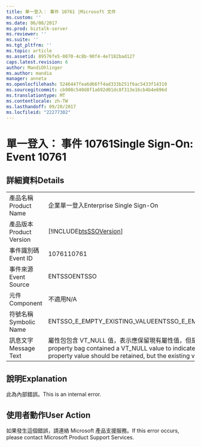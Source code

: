 ```yaml
---
title: 單一登入： 事件 10761 |Microsoft 文件
ms.custom: ''
ms.date: 06/08/2017
ms.prod: biztalk-server
ms.reviewer: ''
ms.suite: ''
ms.tgt_pltfrm: ''
ms.topic: article
ms.assetid: 89576fe5-0870-4c8b-90f4-4e7182bad127
caps.latest.revision: 6
author: MandiOhlinger
ms.author: mandia
manager: anneta
ms.openlocfilehash: 5246447fea6d66ff4ad333b251f6ac5433f14310
ms.sourcegitcommit: cb908c540d8f1a692d01dc8f313e16cb4b4e696d
ms.translationtype: MT
ms.contentlocale: zh-TW
ms.lasthandoff: 09/20/2017
ms.locfileid: "22277302"
---
```

# <a name="single-sign-on-event-10761"></a><span data-ttu-id="e2d71-102">單一登入： 事件 10761</span><span class="sxs-lookup"><span data-stu-id="e2d71-102">Single Sign-On: Event 10761</span></span>
## <a name="details"></a><span data-ttu-id="e2d71-103">詳細資料</span><span class="sxs-lookup"><span data-stu-id="e2d71-103">Details</span></span>  
  
|||  
|-|-|  
|<span data-ttu-id="e2d71-104">產品名稱</span><span class="sxs-lookup"><span data-stu-id="e2d71-104">Product Name</span></span>|<span data-ttu-id="e2d71-105">企業單一登入</span><span class="sxs-lookup"><span data-stu-id="e2d71-105">Enterprise Single Sign-On</span></span>|  
|<span data-ttu-id="e2d71-106">產品版本</span><span class="sxs-lookup"><span data-stu-id="e2d71-106">Product Version</span></span>|[!INCLUDE[btsSSOVersion](../includes/btsssoversion-md.md)]|  
|<span data-ttu-id="e2d71-107">事件識別碼</span><span class="sxs-lookup"><span data-stu-id="e2d71-107">Event ID</span></span>|<span data-ttu-id="e2d71-108">10761</span><span class="sxs-lookup"><span data-stu-id="e2d71-108">10761</span></span>|  
|<span data-ttu-id="e2d71-109">事件來源</span><span class="sxs-lookup"><span data-stu-id="e2d71-109">Event Source</span></span>|<span data-ttu-id="e2d71-110">ENTSSO</span><span class="sxs-lookup"><span data-stu-id="e2d71-110">ENTSSO</span></span>|  
|<span data-ttu-id="e2d71-111">元件</span><span class="sxs-lookup"><span data-stu-id="e2d71-111">Component</span></span>|<span data-ttu-id="e2d71-112">不適用</span><span class="sxs-lookup"><span data-stu-id="e2d71-112">N/A</span></span>|  
|<span data-ttu-id="e2d71-113">符號名稱</span><span class="sxs-lookup"><span data-stu-id="e2d71-113">Symbolic Name</span></span>|<span data-ttu-id="e2d71-114">ENTSSO_E_EMPTY_EXISTING_VALUE</span><span class="sxs-lookup"><span data-stu-id="e2d71-114">ENTSSO_E_EMPTY_EXISTING_VALUE</span></span>|  
|<span data-ttu-id="e2d71-115">訊息文字</span><span class="sxs-lookup"><span data-stu-id="e2d71-115">Message Text</span></span>|<span data-ttu-id="e2d71-116">屬性包包含 VT_NULL 值，表示應保留現有屬性值，但是現有值是空白的。</span><span class="sxs-lookup"><span data-stu-id="e2d71-116">The property bag contained a VT_NULL value to indicate that the existing property value should be retained, but the existing value is empty.</span></span>|  
  
## <a name="explanation"></a><span data-ttu-id="e2d71-117">說明</span><span class="sxs-lookup"><span data-stu-id="e2d71-117">Explanation</span></span>  
 <span data-ttu-id="e2d71-118">此為內部錯誤。</span><span class="sxs-lookup"><span data-stu-id="e2d71-118">This is an internal error.</span></span>  
  
## <a name="user-action"></a><span data-ttu-id="e2d71-119">使用者動作</span><span class="sxs-lookup"><span data-stu-id="e2d71-119">User Action</span></span>  
 <span data-ttu-id="e2d71-120">如果發生這個錯誤，請連絡 Microsoft 產品支援服務。</span><span class="sxs-lookup"><span data-stu-id="e2d71-120">If this error occurs, please contact Microsoft Product Support Services.</span></span>